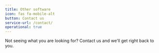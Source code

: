 ```yaml
---
title: Other software
icon: fas fa-mobile-alt
button: Contact us
service-url: /contact/
operational: true
---
```


Not seeing what you are looking for? Contact us and we'll get right back to you.